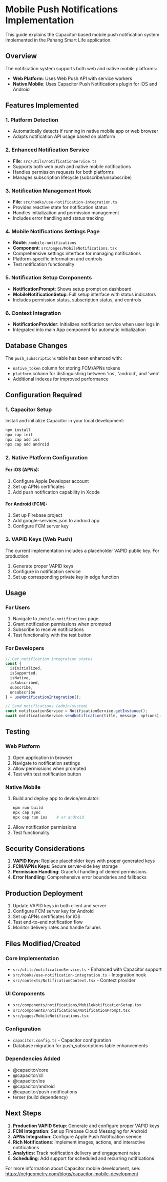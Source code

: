 # Mobile Push Notifications Implementation

This guide explains the Capacitor-based mobile push notification system implemented in the Pahang Smart Life application.

## Overview

The notification system supports both web and native mobile platforms:

- **Web Platform**: Uses Web Push API with service workers
- **Native Mobile**: Uses Capacitor Push Notifications plugin for iOS and Android

## Features Implemented

### 1. Platform Detection
- Automatically detects if running in native mobile app or web browser
- Adapts notification API usage based on platform

### 2. Enhanced Notification Service
- **File**: `src/utils/notificationService.ts`
- Supports both web push and native mobile notifications
- Handles permission requests for both platforms
- Manages subscription lifecycle (subscribe/unsubscribe)

### 3. Notification Management Hook
- **File**: `src/hooks/use-notification-integration.ts`
- Provides reactive state for notification status
- Handles initialization and permission management
- Includes error handling and status tracking

### 4. Mobile Notifications Settings Page
- **Route**: `/mobile-notifications`
- **Component**: `src/pages/MobileNotifications.tsx`
- Comprehensive settings interface for managing notifications
- Platform-specific information and controls
- Test notification functionality

### 5. Notification Setup Components
- **NotificationPrompt**: Shows setup prompt on dashboard
- **MobileNotificationSetup**: Full setup interface with status indicators
- Includes permission status, subscription status, and controls

### 6. Context Integration
- **NotificationProvider**: Initializes notification service when user logs in
- Integrated into main App component for automatic initialization

## Database Changes

The `push_subscriptions` table has been enhanced with:
- `native_token` column for storing FCM/APNs tokens
- `platform` column for distinguishing between 'ios', 'android', and 'web'
- Additional indexes for improved performance

## Configuration Required

### 1. Capacitor Setup
Install and initialize Capacitor in your local development:

```bash
npm install
npx cap init
npx cap add ios
npx cap add android
```

### 2. Native Platform Configuration

#### For iOS (APNs):
1. Configure Apple Developer account
2. Set up APNs certificates
3. Add push notification capability in Xcode

#### For Android (FCM):
1. Set up Firebase project
2. Add google-services.json to android app
3. Configure FCM server key

### 3. VAPID Keys (Web Push)
The current implementation includes a placeholder VAPID public key. For production:
1. Generate proper VAPID keys
2. Configure in notification service
3. Set up corresponding private key in edge function

## Usage

### For Users
1. Navigate to `/mobile-notifications` page
2. Grant notification permissions when prompted
3. Subscribe to receive notifications
4. Test functionality with the test button

### For Developers
```typescript
// Get notification integration status
const { 
  isInitialized, 
  isSupported, 
  isNative, 
  isSubscribed,
  subscribe,
  unsubscribe 
} = useNotificationIntegration();

// Send notifications (admin/system)
const notificationService = NotificationService.getInstance();
await notificationService.sendNotification(title, message, options);
```

## Testing

### Web Platform
1. Open application in browser
2. Navigate to notification settings
3. Allow permissions when prompted
4. Test with test notification button

### Native Mobile
1. Build and deploy app to device/emulator:
   ```bash
   npm run build
   npx cap sync
   npx cap run ios    # or android
   ```
2. Allow notification permissions
3. Test functionality

## Security Considerations

1. **VAPID Keys**: Replace placeholder keys with proper generated keys
2. **FCM/APNs Keys**: Secure server-side key storage
3. **Permission Handling**: Graceful handling of denied permissions
4. **Error Handling**: Comprehensive error boundaries and fallbacks

## Production Deployment

1. Update VAPID keys in both client and server
2. Configure FCM server key for Android
3. Set up APNs certificates for iOS
4. Test end-to-end notification flow
5. Monitor delivery rates and handle failures

## Files Modified/Created

### Core Implementation
- `src/utils/notificationService.ts` - Enhanced with Capacitor support
- `src/hooks/use-notification-integration.ts` - Integration hook
- `src/contexts/NotificationContext.tsx` - Context provider

### UI Components
- `src/components/notifications/MobileNotificationSetup.tsx`
- `src/components/notifications/NotificationPrompt.tsx`
- `src/pages/MobileNotifications.tsx`

### Configuration
- `capacitor.config.ts` - Capacitor configuration
- Database migration for push_subscriptions table enhancements

### Dependencies Added
- @capacitor/core
- @capacitor/cli
- @capacitor/ios
- @capacitor/android
- @capacitor/push-notifications
- terser (build dependency)

## Next Steps

1. **Production VAPID Setup**: Generate and configure proper VAPID keys
2. **FCM Integration**: Set up Firebase Cloud Messaging for Android
3. **APNs Integration**: Configure Apple Push Notification service
4. **Rich Notifications**: Implement images, actions, and interactive notifications
5. **Analytics**: Track notification delivery and engagement rates
6. **Scheduling**: Add support for scheduled and recurring notifications

For more information about Capacitor mobile development, see: https://netgeometry.com/blogs/capacitor-mobile-development